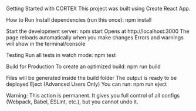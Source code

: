 Getting Started with CORTEX
This project was built using Create React App.

How to Run
Install dependencies (run this once):
npm install

Start the development server:
npm start
Opens at http://localhost:3000
The page reloads automatically when you make changes
Errors and warnings will show in the terminal/console

Testing
Run all tests in watch mode:
npm test

Build for Production
To create an optimized build:
npm run build

Files will be generated inside the build folder
The output is ready to be deployed
Eject (Advanced Users Only)
You can run:
npm run eject


Warning: This action is permanent. It gives you full control of all configs (Webpack, Babel, ESLint, etc.), but you cannot undo it.
